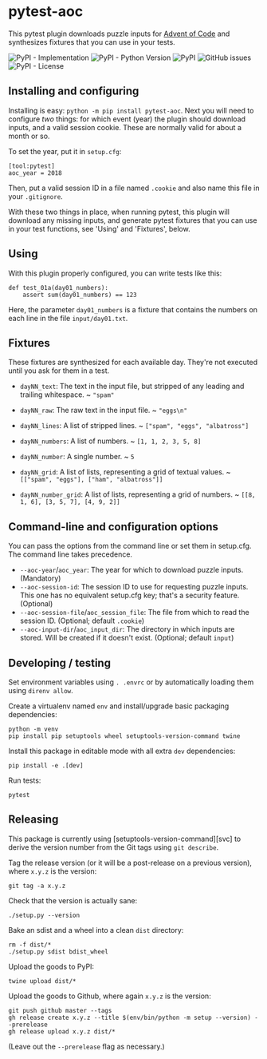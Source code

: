# pytest-aoc

This pytest plugin downloads puzzle inputs for [Advent of Code][1] and
synthesizes fixtures that you can use in your tests.

![PyPI - Implementation](https://img.shields.io/pypi/implementation/pytest-aoc?style=flat-square)
![PyPI - Python Version](https://img.shields.io/pypi/pyversions/pytest-aoc?style=flat-square)
![PyPI](https://img.shields.io/pypi/v/pytest-aoc?style=flat-square)
![GitHub issues](https://img.shields.io/github/issues/j0057/pytest-aoc?style=flat-square)
![PyPI - License](https://img.shields.io/pypi/l/pytest-aoc?style=flat-square)

[1]: https://adventofcode.com/

## Installing and configuring

Installing is easy: `python -m pip install pytest-aoc`. Next you will need to configure
_two_ things: for which event (year) the plugin should download inputs, and a
valid session cookie. These are normally valid for about a month or so.

To set the year, put it in `setup.cfg`:

    [tool:pytest]
    aoc_year = 2018

Then, put a valid session ID in a file named `.cookie` and also name this file
in your `.gitignore`.

With these two things in place, when running pytest, this plugin will download
any missing inputs, and generate pytest fixtures that you can use in your test
functions, see 'Using' and 'Fixtures', below.

## Using

With this plugin properly configured, you can write tests like this:

    def test_01a(day01_numbers):
        assert sum(day01_numbers) == 123

Here, the parameter `day01_numbers` is a fixture that contains the numbers on
each line in the file `input/day01.txt`.

## Fixtures

These fixtures are synthesized for each available day. They're not executed
until you ask for them in a test.

- `dayNN_text`: The text in the input file, but stripped of any leading and trailing whitespace.
  ~ `"spam"`

- `dayNN_raw`: The raw text in the input file.
  ~ `"eggs\n"`

- `dayNN_lines`: A list of stripped lines.
  ~ `["spam", "eggs", "albatross"]`

- `dayNN_numbers`: A list of numbers.
  ~ `[1, 1, 2, 3, 5, 8]`

- `dayNN_number`: A single number.
  ~ `5`

- `dayNN_grid`: A list of lists, representing a grid of textual values.
  ~ `[["spam", "eggs"], ["ham", "albatross"]]`

- `dayNN_number_grid`: A list of lists, representing a grid of numbers.
  ~ `[[8, 1, 6], [3, 5, 7], [4, 9, 2]]`

## Command-line and configuration options

You can pass the options from the command line or set them in setup.cfg. The
command line takes precedence.

- `--aoc-year`/`aoc_year`: The year for which to download puzzle inputs.
  (Mandatory)
- `--aoc-session-id`: The session ID to use for requesting puzzle inputs. This
  one has no equivalent setup.cfg key; that's a security feature. (Optional)
- `--aoc-session-file`/`aoc_session_file`: The file from which to read the
  session ID. (Optional; default `.cookie`)
- `--aoc-input-dir`/`aoc_input_dir`: The directory in which inputs are stored.
  Will be created if it doesn't exist. (Optional; default `input`)

## Developing / testing

Set environment variables using `. .envrc` or by automatically loading them
using `direnv allow`.

Create a virtualenv named `env` and install/upgrade basic packaging
dependencies:

    python -m venv
    pip install pip setuptools wheel setuptools-version-command twine

Install this package in editable mode with all extra `dev` dependencies:

    pip install -e .[dev]

Run tests:

    pytest

## Releasing

This package is currently using [setuptools-version-command][svc] to derive
the version number from the Git tags using `git describe`. 

Tag the release version (or it will be a post-release on a previous version),
where `x.y.z` is the version:

    git tag -a x.y.z

Check that the version is actually sane:

    ./setup.py --version

Bake an sdist and a wheel into a clean `dist` directory:

    rm -f dist/*
    ./setup.py sdist bdist_wheel

Upload the goods to PyPI:

    twine upload dist/*

Upload the goods to Github, where again `x.y.z` is the version:

    git push github master --tags
    gh release create x.y.z --title $(env/bin/python -m setup --version) --prerelease
    gh release upload x.y.z dist/*

(Leave out the `--prerelease` flag as necessary.)
